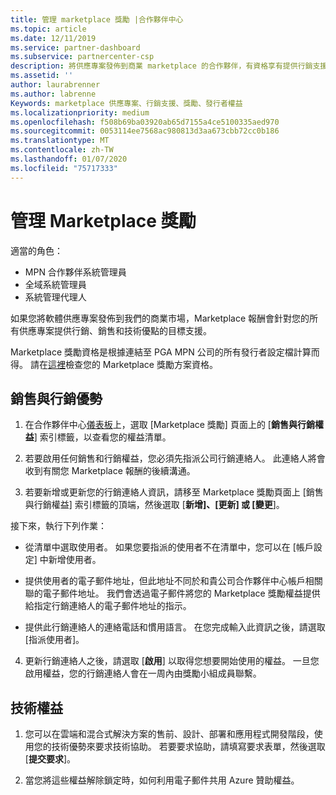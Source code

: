 ```yaml
---
title: 管理 marketplace 獎勵 |合作夥伴中心
ms.topic: article
ms.date: 12/11/2019
ms.service: partner-dashboard
ms.subservice: partnercenter-csp
description: 將供應專案發佈到商業 marketplace 的合作夥伴，有資格享有提供行銷支援的權益。
ms.assetid: ''
author: laurabrenner
ms.author: labrenne
Keywords: marketplace 供應專案、行銷支援、獎勵、發行者權益
ms.localizationpriority: medium
ms.openlocfilehash: f508b69ba03920ab65d7155a4ce5100335aed970
ms.sourcegitcommit: 0053114ee7568ac980813d3aa673cbb72cc0b186
ms.translationtype: MT
ms.contentlocale: zh-TW
ms.lasthandoff: 01/07/2020
ms.locfileid: "75717333"
---
```

# <a name="manage-marketplace-rewards"></a>管理 Marketplace 獎勵

適當的角色：

- MPN 合作夥伴系統管理員
- 全域系統管理員
- 系統管理代理人

如果您將軟體供應專案發佈到我們的商業市場，Marketplace 報酬會針對您的所有供應專案提供行銷、銷售和技術優點的目標支援。 

Marketplace 獎勵資格是根據連結至 PGA MPN 公司的所有發行者設定檔計算而得。 請在[這裡](https://partner.microsoft.com/dashboard/mpn/program/commercialmarketplace)檢查您的 Marketplace 獎勵方案資格。 


## <a name="sales-and-marketing-benefits"></a>銷售與行銷優勢

1. 在合作夥伴中心[儀表板](https://partner.microsoft.com/dashboard)上，選取 [Marketplace 獎勵] 頁面上的 [**銷售與行銷權益**] 索引標籤，以查看您的權益清單。 

2. 若要啟用任何銷售和行銷權益，您必須先指派公司行銷連絡人。 此連絡人將會收到有關您 Marketplace 報酬的後續溝通。

3. 若要新增或更新您的行銷連絡人資訊，請移至 Marketplace 獎勵頁面上 [銷售與行銷權益] 索引標籤的頂端，然後選取 [**新增]、[更新] 或 [變更**]。 

接下來，執行下列作業：

  - 從清單中選取使用者。 如果您要指派的使用者不在清單中，您可以在 [帳戶設定] 中新增使用者。

  - 提供使用者的電子郵件地址，但此地址不同於和貴公司合作夥伴中心帳戶相關聯的電子郵件地址。 我們會透過電子郵件將您的 Marketplace 獎勵權益提供給指定行銷連絡人的電子郵件地址的指示。

  - 提供此行銷連絡人的連絡電話和慣用語言。 在您完成輸入此資訊之後，請選取 [指派使用者]。

4. 更新行銷連絡人之後，請選取 [**啟用**] 以取得您想要開始使用的權益。 一旦您啟用權益，您的行銷連絡人會在一周內由獎勵小組成員聯繫。

## <a name="technical-benefits"></a>技術權益

1. 您可以在雲端和混合式解決方案的售前、設計、部署和應用程式開發階段，使用您的技術優勢來要求技術協助。 若要要求協助，請填寫要求表單，然後選取 [**提交要求**]。

2. 當您將這些權益解除鎖定時，如何利用電子郵件共用 Azure 贊助權益。 

